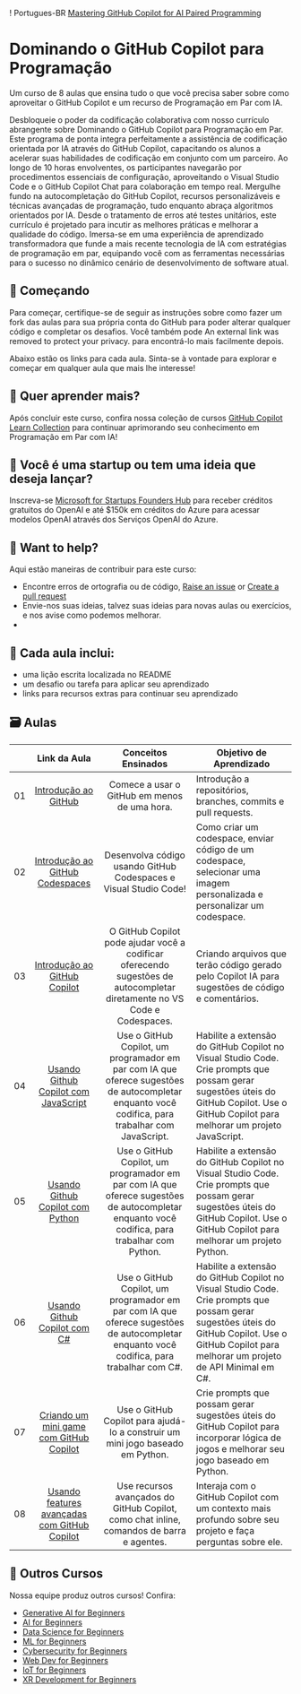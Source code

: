 ! Portugues-BR [Mastering GitHub Copilot for AI Paired Programming](./images/GitHub%20101%20-%20Curriculum%20v2.png)

# Dominando o GitHub Copilot para Programação

Um curso de 8 aulas que ensina tudo o que você precisa saber sobre como aproveitar o GitHub Copilot e um recurso de Programação em Par com IA.

Desbloqueie o poder da codificação colaborativa com nosso currículo abrangente sobre Dominando o GitHub Copilot para Programação em Par. Este programa de ponta integra perfeitamente a assistência de codificação orientada por IA através do GitHub Copilot, capacitando os alunos a acelerar suas habilidades de codificação em conjunto com um parceiro. Ao longo de 10 horas envolventes, os participantes navegarão por procedimentos essenciais de configuração, aproveitando o Visual Studio Code e o GitHub Copilot Chat para colaboração em tempo real. Mergulhe fundo na autocompletação do GitHub Copilot, recursos personalizáveis e técnicas avançadas de programação, tudo enquanto abraça algoritmos orientados por IA. Desde o tratamento de erros até testes unitários, este currículo é projetado para incutir as melhores práticas e melhorar a qualidade do código. Imersa-se em uma experiência de aprendizado transformadora que funde a mais recente tecnologia de IA com estratégias de programação em par, equipando você com as ferramentas necessárias para o sucesso no dinâmico cenário de desenvolvimento de software atual.

## 🌱 Começando

Para começar, certifique-se de seguir as instruções sobre como fazer um fork das aulas para sua própria conta do GitHub para poder alterar qualquer código e completar os desafios. Você também pode An external link was removed to protect your privacy. para encontrá-lo mais facilmente depois.

Abaixo estão os links para cada aula. Sinta-se à vontade para explorar e começar em qualquer aula que mais lhe interesse!

## 🧠 Quer aprender mais?
Após concluir este curso, confira nossa coleção de cursos [GitHub Copilot Learn Collection](https://learn.microsoft.com/collections/kkqrhmxoqn54?WT.mc_id=academic-113596-abartolo) para continuar aprimorando seu conhecimento em Programação em Par com IA!

##  🚀  Você é uma startup ou tem uma ideia que deseja lançar?
Inscreva-se  [Microsoft for Startups Founders Hub](https://foundershub.startups.microsoft.com/signup?WT.mc_id=academic-113596-abartolo) para receber créditos gratuitos do OpenAI e até $150k em créditos do Azure para acessar modelos OpenAI através dos Serviços OpenAI do Azure.

##  🙏 Want to help?

Aqui estão maneiras de contribuir para este curso:
- Encontre erros de ortografia ou de código, [Raise an issue](https://github.com/microsoft/) or [Create a pull request](https://github.com/microsoft/)
- Envie-nos suas ideias, talvez suas ideias para novas aulas ou exercícios, e nos avise como podemos melhorar.
- 
## 📂 Cada aula inclui:

- uma lição escrita localizada no README
- um desafio ou tarefa para aplicar seu aprendizado
- links para recursos extras para continuar seu aprendizado

## 🗃️ Aulas
|       |              Link da Aula            |                       Conceitos Ensinados                       |                     Objetivo de Aprendizado                 |                             
| :---: | :------------------------------------: | :---------------------------------------------------------: | ----------------------------------------------------------- |
| 01 | [Introdução ao GitHub](./01-Introduction-to-GitHub/README.md) | Comece a usar o GitHub em menos de uma hora.|  Introdução a repositórios, branches, commits e pull requests.                    |
| 02 | [Introdução ao GitHub Codespaces](./02-Introduction-to-GitHub-Codespaces) | Desenvolva código usando GitHub Codespaces e Visual Studio Code! | Como criar um codespace, enviar código de um codespace, selecionar uma imagem personalizada e personalizar um codespace. | 
| 03 | [Introdução ao GitHub Copilot](./03-Introduction-to-GitHub-Copilot) | O GitHub Copilot pode ajudar você a codificar oferecendo sugestões de autocompletar diretamente no VS Code e Codespaces. | Criando arquivos que terão código gerado pelo Copilot IA para sugestões de código e comentários. | 
| 04 | [Usando Github Copilot com JavaScript](./04-Using-GitHub-Copilot-with-JavaScript) | Use o GitHub Copilot, um programador em par com IA que oferece sugestões de autocompletar enquanto você codifica, para trabalhar com JavaScript. |Habilite a extensão do GitHub Copilot no Visual Studio Code. Crie prompts que possam gerar sugestões úteis do GitHub Copilot. Use o GitHub Copilot para melhorar um projeto JavaScript. |
| 05 | [Usando Github Copilot com Python](./05-Using-GitHub-Copilot-with-Python) | Use o GitHub Copilot, um programador em par com IA que oferece sugestões de autocompletar enquanto você codifica, para trabalhar com Python. | Habilite a extensão do GitHub Copilot no Visual Studio Code. Crie prompts que possam gerar sugestões úteis do GitHub Copilot. Use o GitHub Copilot para melhorar um projeto Python.|
| 06 | [Usando Github Copilot com C#](./06-Using-GitHub-Copilot-with-CSharp) |Use o GitHub Copilot, um programador em par com IA que oferece sugestões de autocompletar enquanto você codifica, para trabalhar com C#. | Habilite a extensão do GitHub Copilot no Visual Studio Code. Crie prompts que possam gerar sugestões úteis do GitHub Copilot. Use o GitHub Copilot para melhorar um projeto de API Minimal em C#. |
| 07 | [Criando um mini game com GitHub Copilot](./07-Creating-Mini-Game-with-GitHub-Copilot) | Use o GitHub Copilot para ajudá-lo a construir um mini jogo baseado em Python. | Crie prompts que possam gerar sugestões úteis do GitHub Copilot para incorporar lógica de jogos e melhorar seu jogo baseado em Python. |
| 08 | [Usando features avançadas com GitHub Copilot](./08-Using-Advanced-GitHub-Copilot-Features) | Use recursos avançados do GitHub Copilot, como chat inline, comandos de barra e agentes. | Interaja com o GitHub Copilot com um contexto mais profundo sobre seu projeto e faça perguntas sobre ele. |


## 🎒  Outros Cursos

Nossa equipe produz outros cursos! Confira:

- [Generative AI for Beginners](https://aka.ms/genai-beginners)
- [AI for Beginners](https://aka.ms/ai-beginners?WT.mc_id=academic-113596-abartolo)
- [Data Science for Beginners](https://aka.ms/datascience-beginners?WT.mc_id=academic-113596-abartolo)
- [ML for Beginners](https://aka.ms/ml-beginners?WT.mc_id=academic-113596-abartolo)
- [Cybersecurity for Beginners](https://github.com/microsoft/Security-101??WT.mc_id=academic-96948-sayoung) 
- [Web Dev for Beginners](https://aka.ms/webdev-beginners?WT.mc_id=academic-113596-abartolo)
- [IoT for Beginners](https://aka.ms/iot-beginners?WT.mc_id=academic-113596-abartolo)
- [XR Development for Beginners](https://github.com/microsoft/xr-development-for-beginners?WT.mc_id=academic-113596-abartolo)
